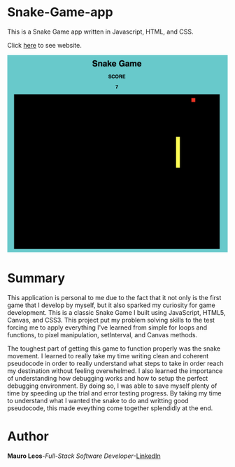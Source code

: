 # Snake-Game-app
This is a Snake Game app written in Javascript, HTML, and CSS.

Click <a href="https://mauroleos.github.io/Snake-Game-app/">here</a> to see website.

<img src="image/snake-game.png" alt="image">

# Summary
This application is personal to me due to the fact that it not only is the first game that I develop by myself, but it also sparked my curiosity for game development. This is a classic Snake Game I built using JavaScript, HTML5, Canvas, and CSS3. This project put my problem solving skills to the test forcing me to apply everything I've learned from simple for loops and functions, to pixel manipulation, setInterval, and Canvas methods. 

The toughest part of getting this game to function properly was the snake movement. I learned to really take my time writing clean and coherent pseudocode in order to really understand what steps to take in order reach my destination without feeling overwhelmed. I also learned the importance of understanding how debugging works and how to setup the perfect debugging environment. By doing so, I was able to save myself plenty of time by speeding up the trial and error testing progress. By taking my time to understand what I wanted the snake to do and writting good pseudocode, this made eveything come together splendidly at the end.
  
# Author
<strong>Mauro Leos</strong>-<i>Full-Stack Software Developer</i>-<a href="https://www.linkedin.com/in/mauro-leos-b4103a11b/">LinkedIn</a>

